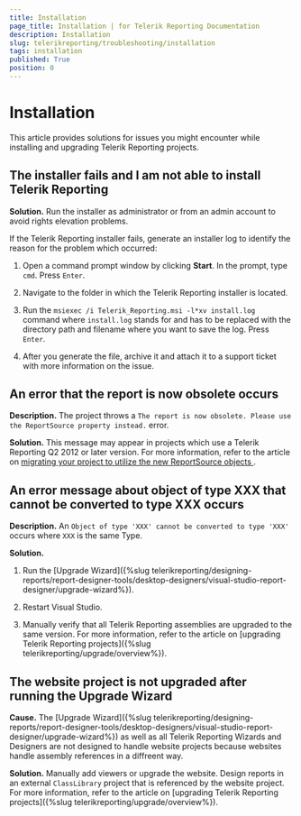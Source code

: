 ```yaml
---
title: Installation
page_title: Installation | for Telerik Reporting Documentation
description: Installation
slug: telerikreporting/troubleshooting/installation
tags: installation
published: True
position: 0
---
```


# Installation



This article provides solutions for issues you might encounter while installing and upgrading Telerik Reporting projects.       

## The installer fails and I am not able to install Telerik Reporting

__Solution.__         Run the installer as administrator or from an admin account to avoid rights elevation problems.         

If the Telerik Reporting installer fails,           generate an installer log to identify the reason for the problem which occurred:         

1. Open a command prompt window by clicking __Start__. In the prompt, type               `cmd`. Press `Enter`.             

1. Navigate to the folder in which the Telerik Reporting installer is located.

1. Run the `msiexec /i Telerik_Reporting.msi -l*xv install.log` command where               `install.log` stands for and has to be replaced with the               directory path and filename where you want to save the log.               Press `Enter`.             

1. After you generate the file, archive it and attach it to a support ticket with more information on the issue.

## An error that the report is now obsolete occurs

__Description.__         The project throws a `The report is now obsolete. Please use the ReportSource property instead.` error.         

__Solution.__         This message may appear in projects which use a Telerik Reporting Q2 2012 or later version.           For more information, refer to the article on            [            migrating your project to utilize the new ReportSource objects          ](http://www.telerik.com/support/kb/reporting/details/how-to-migrate-your-project-to-utilize-the-new-reportsource-objects).         

## An error message about object of type XXX that cannot be converted to type XXX occurs

__Description.__         An `Object of type 'XXX' cannot be converted to type 'XXX'` occurs where `XXX`           is the same Type.         

__Solution.__ 

1. Run the [Upgrade Wizard]({%slug telerikreporting/designing-reports/report-designer-tools/desktop-designers/visual-studio-report-designer/upgrade-wizard%}).             

1. Restart Visual Studio.             

1. Manually verify that all Telerik Reporting assemblies are upgraded to the same version. For more information,               refer to the article on               [upgrading Telerik Reporting projects]({%slug telerikreporting/upgrade/overview%}).             

## The website project is not upgraded after running the Upgrade Wizard

__Cause.__         The [Upgrade Wizard]({%slug telerikreporting/designing-reports/report-designer-tools/desktop-designers/visual-studio-report-designer/upgrade-wizard%}) as well as all Telerik Reporting Wizards and Designers           are not designed to handle website projects because websites handle assembly references in a diffreent way.         

__Solution.__         Manually add viewers or upgrade the website. Design reports in an external `ClassLibrary` project           that is referenced by the website project. For more information, refer to the article on           [upgrading Telerik Reporting projects]({%slug telerikreporting/upgrade/overview%}).

